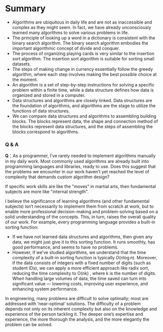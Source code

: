 # Summary

- Algorithms are ubiquitous in daily life and are not as inaccessible and complex as they might seem. In fact, we have already unconsciously learned many algorithms to solve various problems in life.
- The principle of looking up a word in a dictionary is consistent with the binary search algorithm. The binary search algorithm embodies the important algorithmic concept of divide and conquer.
- The process of organizing playing cards is very similar to the insertion sort algorithm. The insertion sort algorithm is suitable for sorting small datasets.
- The steps of making change in currency essentially follow the greedy algorithm, where each step involves making the best possible choice at the moment.
- An algorithm is a set of step-by-step instructions for solving a specific problem within a finite time, while a data structure defines how data is organized and stored in a computer.
- Data structures and algorithms are closely linked. Data structures are the foundation of algorithms, and algorithms are the stage to utilize the functions of data structures.
- We can compare data structures and algorithms to assembling building blocks. The blocks represent data, the shape and connection method of the blocks represent data structures, and the steps of assembling the blocks correspond to algorithms.

### Q & A

**Q**：As a programmer, I’ve rarely needed to implement algorithms manually in my daily work. Most commonly used algorithms are already built into programming languages and libraries, ready to use. Does this suggest that the problems we encounter in our work haven’t yet reached the level of complexity that demands custom algorithm design?

If specific work skills are like the "moves" in martial arts, then fundamental subjects are more like "internal strength".

I believe the significance of learning algorithms (and other fundamental subjects) isn’t necessarily to implement them from scratch at work, but to enable more professional decision-making and problem-solving based on a solid understanding of the concepts. This, in turn, raises the overall quality of our work. For example, every programming language provides a built-in sorting function:

- If we have not learned data structures and algorithms, then given any data, we might just give it to this sorting function. It runs smoothly, has good performance, and seems to have no problems.
- However, if we’ve studied algorithms, we understand that the time complexity of a built-in sorting function is typically $O(n \log n)$. Moreover, if the data consists of integers with a fixed number of digits (such as student IDs), we can apply a more efficient approach like radix sort, reducing the time complexity to  O(nk) , where  k  is the number of digits. When handling large volumes of data, the time saved can turn into significant value — lowering costs, improving user experience, and enhancing system performance.

In engineering, many problems are difficult to solve optimally; most are addressed with ‘near-optimal’ solutions. The difficulty of a problem depends not only on its inherent complexity but also on the knowledge and experience of the person tackling it. The deeper one’s expertise and experience, the more thorough the analysis, and the more elegantly the problem can be solved.
